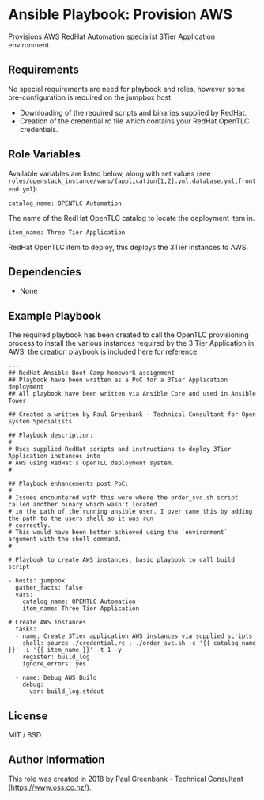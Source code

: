 # Ansible Playbook: Provision AWS

Provisions AWS RedHat Automation specialist 3Tier Application environment.

## Requirements

No special requirements are need for playbook and roles, however some pre-configuration is required on the jumpbox host.
  - Downloading of the required scripts and binaries supplied by RedHat.
  - Creation of the credential.rc file which contains your RedHat OpenTLC credentials.

## Role Variables 

Available variables are listed below, along with set values (see `roles/openstack_instance/vars/{application[1,2].yml,database.yml,frontend.yml`):

    catalog_name: OPENTLC Automation

The name of the RedHat OpenTLC catalog to locate the deployment item in. 

    item_name: Three Tier Application

RedHat OpenTLC item to deploy, this deploys the 3Tier instances to AWS.

## Dependencies

  - None

## Example Playbook

The required playbook has been created to call the OpenTLC provisioning process to install the various instances required by the 3 Tier Application in AWS, the creation playbook is included here for reference:

	---
	## RedHat Ansible Boot Camp homework assignment
	## Playbook have been written as a PoC for a 3Tier Application deployment
	## All playbook have been written via Ansible Core and used in Ansible Tower

	## Created a written by Paul Greenbank - Technical Consultant for Open System Specialists

	## Playbook description:
	#
	# Uses supplied RedHat scripts and instructions to deploy 3Tier Application instances into
	# AWS using RedHat's OpenTLC deployment system.
	#

	## Playbook enhancements post PoC:
	#
	# Issues encountered with this were where the order_svc.sh script called another binary which wasn't located
	# in the path of the running ansible user. I over came this by adding the path to the users shell so it was run
	# correctly.
	# This would have been better achieved using the `environment` argument with the shell command.
	#

	# Playbook to create AWS instances, basic playbook to call build script

	- hosts: jumpbox
	  gather_facts: false
	  vars:
		catalog_name: OPENTLC Automation
		item_name: Three Tier Application

	# Create AWS instances
	  tasks:
	  - name: Create 3Tier application AWS instances via supplied scripts
		shell: source ./credential.rc ; ./order_svc.sh -c '{{ catalog_name }}' -i '{{ item_name }}' -t 1 -y
		register: build_log
		ignore_errors: yes

	  - name: Debug AWS Build
		debug:
		  var: build_log.stdout


## License

MIT / BSD

## Author Information

This role was created in 2018 by Paul Greenbank - Technical Consultant (https://www.oss.co.nz/).
